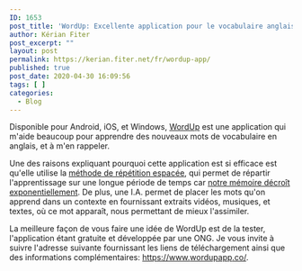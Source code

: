 ```yaml
---
ID: 1653
post_title: 'WordUp: Excellente application pour le vocabulaire anglais'
author: Kérian Fiter
post_excerpt: ""
layout: post
permalink: https://kerian.fiter.net/fr/wordup-app/
published: true
post_date: 2020-04-30 16:09:56
tags: [ ]
categories:
  - Blog
---
```

<!-- wp:paragraph -->

Disponible pour Android, iOS, et Windows, <a href="https://www.wordupapp.co/" target="_blank" rel="noreferrer noopener">WordUp</a> est une application qui m'aide beaucoup pour apprendre des nouveaux mots de vocabulaire en anglais, et à m'en rappeler.

<!-- /wp:paragraph -->

<!-- wp:paragraph -->

Une des raisons expliquant pourquoi cette application est si efficace est qu'elle utilise la <a rel="noreferrer noopener" href="https://fr.wikipedia.org/wiki/R%C3%A9p%C3%A9tition_espac%C3%A9e" target="_blank">méthode de répétition espacée</a>, qui permet de répartir l'apprentissage sur une longue période de temps car <a rel="noreferrer noopener" href="https://fr.wikipedia.org/wiki/Courbe_de_l%27oubli" target="_blank">notre mémoire décroît exponentiellement</a>. De plus, une I.A. permet de placer les mots qu'on apprend dans un contexte en fournissant extraits vidéos, musiques, et textes, où ce mot apparaît, nous permettant de mieux l'assimiler.

<!-- /wp:paragraph -->

<!-- wp:paragraph -->

La meilleure façon de vous faire une idée de WordUp est de la tester, l'application étant gratuite et développée par une ONG. Je vous invite à suivre l'adresse suivante fournissant les liens de téléchargement ainsi que des informations complémentaires: [https://www.][1]<a rel="noreferrer noopener" href="https://www.wordupapp.co/" target="_blank">wordupapp</a>[.co/][1].

<!-- /wp:paragraph -->

 [1]: https://www.wordupapp.co/